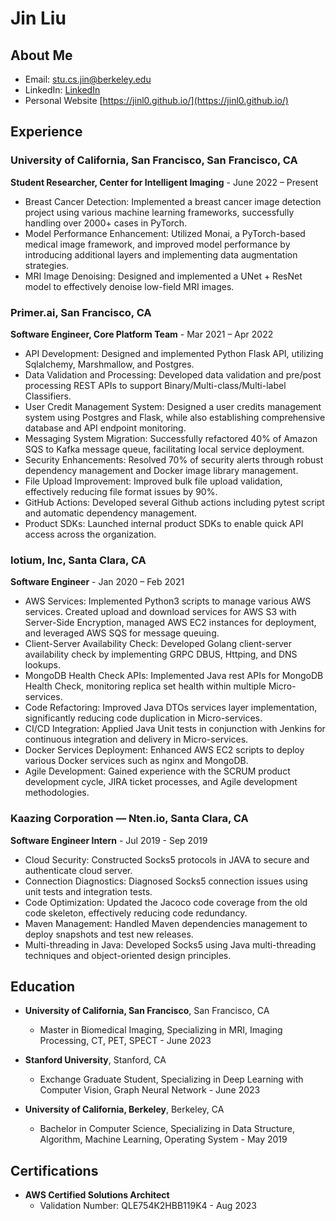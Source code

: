 # Jin Liu
## About Me 

- Email: stu.cs.jin@berkeley.edu
- LinkedIn: [LinkedIn](https://www.linkedin.com/in/jin-liu-a5b697140/)
- Personal Website [https://jinl0.github.io/](https://jinl0.github.io/)

## Experience

### University of California, San Francisco, San Francisco, CA
**Student Researcher, Center for Intelligent Imaging** - June 2022 – Present

- Breast Cancer Detection: Implemented a breast cancer image detection project using various machine learning frameworks, successfully handling over 2000+ cases in PyTorch.
- Model Performance Enhancement: Utilized Monai, a PyTorch-based medical image framework, and improved model performance by introducing additional layers and implementing data augmentation strategies.
- MRI Image Denoising: Designed and implemented a UNet + ResNet model to effectively denoise low-field MRI images.

### Primer.ai, San Francisco, CA
**Software Engineer, Core Platform Team** - Mar 2021 – Apr 2022

- API Development: Designed and implemented Python Flask API, utilizing Sqlalchemy, Marshmallow, and Postgres.
- Data Validation and Processing: Developed data validation and pre/post processing REST APIs to support Binary/Multi-class/Multi-label Classifiers.
- User Credit Management System: Designed a user credits management system using Postgres and Flask, while also establishing comprehensive database and API endpoint monitoring.
- Messaging System Migration: Successfully refactored 40% of Amazon SQS to Kafka message queue, facilitating local service deployment.
- Security Enhancements: Resolved 70% of security alerts through robust dependency management and Docker image library management.
- File Upload Improvement: Improved bulk file upload validation, effectively reducing file format issues by 90%.
- GitHub Actions: Developed several Github actions including pytest script and automatic dependency management.
- Product SDKs: Launched internal product SDKs to enable quick API access across the organization.

### Iotium, Inc, Santa Clara, CA
**Software Engineer** - Jan 2020 – Feb 2021

- AWS Services: Implemented Python3 scripts to manage various AWS services. Created upload and download services for AWS S3 with Server-Side Encryption, managed AWS EC2 instances for deployment, and leveraged AWS SQS for message queuing.
- Client-Server Availability Check: Developed Golang client-server availability check by implementing GRPC DBUS, Httping, and DNS lookups.
- MongoDB Health Check APIs: Implemented Java rest APIs for MongoDB Health Check, monitoring replica set health within multiple Micro-services.
- Code Refactoring: Improved Java DTOs services layer implementation, significantly reducing code duplication in Micro-services.
- CI/CD Integration: Applied Java Unit tests in conjunction with Jenkins for continuous integration and delivery in Micro-services.
- Docker Services Deployment: Enhanced AWS EC2 scripts to deploy various Docker services such as nginx and MongoDB.
- Agile Development: Gained experience with the SCRUM product development cycle, JIRA ticket processes, and Agile development methodologies.

### Kaazing Corporation — Nten.io, Santa Clara, CA
**Software Engineer Intern** - Jul 2019 - Sep 2019

- Cloud Security: Constructed Socks5 protocols in JAVA to secure and authenticate cloud server.
- Connection Diagnostics: Diagnosed Socks5 connection issues using unit tests and integration tests.
- Code Optimization: Updated the Jacoco code coverage from the old code skeleton, effectively reducing code redundancy.
- Maven Management: Handled Maven dependencies management to deploy snapshots and test new releases.
- Multi-threading in Java: Developed Socks5 using Java multi-threading techniques and object-oriented design principles.

## Education

- **University of California, San Francisco**, San Francisco, CA
  - Master in Biomedical Imaging, Specializing in MRI, Imaging Processing, CT, PET, SPECT - June 2023

- **Stanford University**, Stanford, CA
  - Exchange Graduate Student, Specializing in Deep Learning with Computer Vision, Graph Neural Network - June 2023

- **University of California, Berkeley**, Berkeley, CA
  - Bachelor in Computer Science, Specializing in Data Structure, Algorithm, Machine Learning, Operating System - May 2019

## Certifications

- **AWS Certified Solutions Architect**
  - Validation Number: QLE754K2HBB119K4 - Aug 2023
